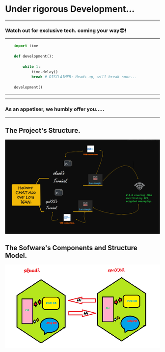 # Under rigorous Development...


***
### Watch out for exclusive tech. coming your way😎!

***

```py
    import time 

    def development():
        
        while 1:
            time.delay()
            break # DISCLAIMER: Heads up, will break soon...

    development()
```
***

***

   ### As an appetiser, we humbly offer you.....

***

## The Project's Structure.

![Alt text](https://github.com/spaXXE/Hackers-Chat-App-over-Lora-W.A.N/blob/Main/Images/Project's%20Structure%20Mindmap.png)

## The Sofware's Components and Structure Model.

![Alt text](https://github.com/spaXXE/Hackers-Chat-App-over-Lora-W.A.N/blob/Main/Images/Software's%20Components%20and%20Structure%20Model.png)



